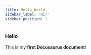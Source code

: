 ```yaml
---
title: Hello World
sidebar_label: 'Hi!'
sidebar_position: 1
---
```


### Hello

This is my **first Docusaurus document**!